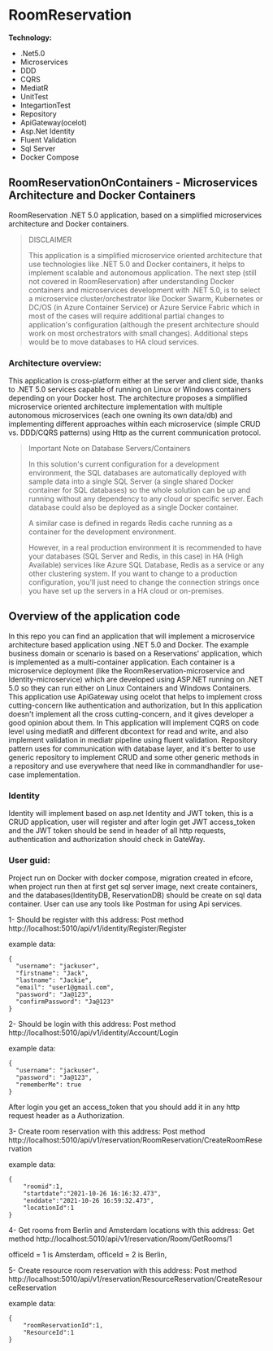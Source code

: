 # RoomReservation
**Technology:**
* .Net5.0
* Microservices
* DDD
* CQRS
* MediatR 
* UnitTest
* IntegartionTest
* Repository
* ApiGateway(ocelot)
* Asp.Net Identity
* Fluent Validation
* Sql Server
* Docker Compose

## RoomReservationOnContainers - Microservices Architecture and Docker Containers 
RoomReservation .NET 5.0 application, based on a simplified microservices architecture and Docker containers.
>DISCLAIMER
>
>This application is a simplified microservice oriented architecture that use technologies like .NET 5.0 and Docker containers, it helps to implement scalable and autonomous application.
The next step (still not covered in RoomReservation) after understanding Docker containers and microservices development with .NET 5.0, is to select a microservice cluster/orchestrator like Docker Swarm, Kubernetes or DC/OS (in Azure Container Service) or Azure Service Fabric which in most of the cases will require additional partial changes to application's configuration (although the present architecture should work on most orchestrators with small changes). Additional steps would be to move databases to HA cloud services.
### Architecture overview: 
This application is cross-platform either at the server and client side, thanks to .NET 5.0 services capable of running on Linux or Windows containers depending on your Docker host. The architecture proposes a simplified microservice oriented architecture implementation with multiple autonomous microservices (each one owning its own data/db) and implementing different approaches within each microservice (simple CRUD vs. DDD/CQRS patterns) using Http as the current communication protocol.

>Important Note on Database Servers/Containers
>
>In this solution's current configuration for a development environment, the SQL databases are automatically deployed with sample data into a single SQL Server  (a single shared Docker container for SQL databases) so the whole solution can be up and running without any dependency to any cloud or specific server. Each database could also be deployed as a single Docker container.
>
>A similar case is defined in regards Redis cache running as a container for the development environment.
>
>However, in a real production environment it is recommended to have your databases (SQL Server and Redis, in this case) in HA (High Available) services like Azure SQL Database, Redis as a service or any other clustering system. If you want to change to a production configuration, you'll just need to change the connection strings once you have set up the servers in a HA cloud or on-premises.

## Overview of the application code
In this repo you can find an application that will implement a microservice architecture based application using .NET 5.0 and Docker.
The example business domain or scenario is based on a Reservations' application, which is implemented as a multi-container application. Each container is a microservice deployment (like the RoomReservation-microservice and Identity-microservice) which are developed using ASP.NET running on .NET 5.0 so they can run either on Linux Containers and Windows Containers.
This application use ApiGateway using ocelot that helps to implement cross cutting-concern like authentication and authorization, but In this application doesn't implement all the cross cutting-concern, and it gives developer a good opinion about them.
In This application will implement CQRS on code level using mediatR and different dbcontext for read and write, and also implement validation in mediatr pipeline using fluent validation.
Repository pattern uses for communication with database layer, and it's better to use generic repository to implement CRUD and some other generic methods in a repository and use everywhere that need like in commandhandler for use-case implementation.

### Identity
Identity will implement based on asp.net Identity and JWT token, this is a CRUD application, user will register and after login get JWT access_token and the JWT token should be send in header of all http requests, authentication and authorization should check in GateWay.



### User guid:

Project run on Docker with docker compose, migration created in efcore, when project run then at first get sql server image, next create containers, and the databases(IdentityDB, ReservationDB) should be create on sql data container.
User can use any tools like Postman for using Api services.

1- Should be register with this address: Post method http://localhost:5010/api/v1/identity/Register/Register

example data:

```
{
  "username": "jackuser",
  "firstname": "Jack",
  "lastname": "Jackie",
  "email": "user1@gmail.com",
  "password": "Ja@123",
  "confirmPassword": "Ja@123"
}
```

2- Should be login with this address: Post method http://localhost:5010/api/v1/identity/Account/Login

example data:

```
{
  "username": "jackuser",
  "password": "Ja@123",
  "rememberMe": true
}
```

After login you get an access_token that you should add it in any http request header as a Authorization.

3- Create room reservation with this address: Post method http://localhost:5010/api/v1/reservation/RoomReservation/CreateRoomReservation

example data:

```
{
    "roomid":1,
    "startdate":"2021-10-26 16:16:32.473",
    "enddate":"2021-10-26 16:59:32.473",
    "locationId":1
}
```

4- Get rooms from Berlin and Amsterdam locations with this address: Get method http://localhost:5010/api/v1/reservation/Room/GetRooms/1

officeId = 1 is Amsterdam,
officeId = 2 is Berlin,



5- Create resource room reservation with this address:  Post method http://localhost:5010/api/v1/reservation/ResourceReservation/CreateResourceReservation

example data:

```
{
    "roomReservationId":1,
    "ResourceId":1
}
```

